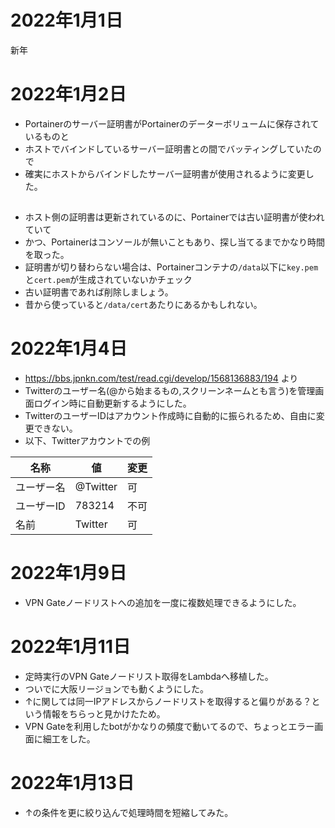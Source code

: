 # 2022年1月1日

新年

# 2022年1月2日

- Portainerのサーバー証明書がPortainerのデーターボリュームに保存されているものと
- ホストでバインドしているサーバー証明書との間でバッティングしていたので
- 確実にホストからバインドしたサーバー証明書が使用されるように変更した。

## 

- ホスト側の証明書は更新されているのに、Portainerでは古い証明書が使われていて
- かつ、Portainerはコンソールが無いこともあり、探し当てるまでかなり時間を取った。
- 証明書が切り替わらない場合は、Portainerコンテナの`/data`以下に`key.pem`と`cert.pem`が生成されていないかチェック
- 古い証明書であれば削除しましょう。
- 昔から使っていると`/data/cert`あたりにあるかもしれない。

# 2022年1月4日

- https://bbs.jpnkn.com/test/read.cgi/develop/1568136883/194 より
- Twitterのユーザー名(@から始まるもの,スクリーンネームとも言う)を管理画面ログイン時に自動更新するようにした。
- TwitterのユーザーIDはアカウント作成時に自動的に振られるため、自由に変更できない。
- 以下、Twitterアカウントでの例

|名称|値|変更|
|---|---|---|
|ユーザー名|@Twitter|可|
|ユーザーID|783214|不可|
|名前|Twitter|可|

# 2022年1月9日

- VPN Gateノードリストへの追加を一度に複数処理できるようにした。

# 2022年1月11日

- 定時実行のVPN Gateノードリスト取得をLambdaへ移植した。
- ついでに大阪リージョンでも動くようにした。
- ↑に関しては同一IPアドレスからノードリストを取得すると偏りがある？という情報をちらっと見かけたため。
- VPN Gateを利用したbotがかなりの頻度で動いてるので、ちょっとエラー画面に細工をした。

# 2022年1月13日

- ↑の条件を更に絞り込んで処理時間を短縮してみた。
